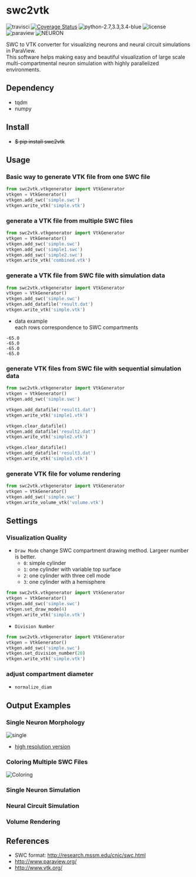 # swc2vtk
![travisci](https://travis-ci.org/DaisukeMiyamoto/swc2vtk.svg?branch=master)
[![Coverage Status](https://coveralls.io/repos/github/DaisukeMiyamoto/swc2vtk/badge.svg?branch=master)](https://coveralls.io/github/DaisukeMiyamoto/swc2vtk?branch=master)
![python-2.7,3.3,3.4-blue](https://img.shields.io/badge/python-2.7,3.3,3.4-blue.svg)
![license](https://img.shields.io/badge/license-apache-blue.svg)
![paraview](https://img.shields.io/badge/Paraview-5.2-green.svg)
![NEURON](https://img.shields.io/badge/NEURON-7.4-green.svg)

SWC to VTK converter for visualizing neurons and neural circuit simulations in ParaView.  
This software helps making easy and beautiful visualization of large scale multi-compartmental neuron simulation with highly parallelized environments.

## Dependency
- tqdm
- numpy

## Install
- ~~$ pip install swc2vtk~~


## Usage

### Basic way to generate VTK file from one SWC file
```python
from swc2vtk.vtkgenerator import VtkGenerator
vtkgen = VtkGenerator()
vtkgen.add_swc('simple.swc')
vtkgen.write_vtk('simple.vtk')
```

### generate a VTK file from multiple SWC files
```python
from swc2vtk.vtkgenerator import VtkGenerator
vtkgen = VtkGenerator()
vtkgen.add_swc('simple.swc')
vtkgen.add_swc('simple1.swc')
vtkgen.add_swc('simple2.swc')
vtkgen.write_vtk('combined.vtk')
```

### generate a VTK file from SWC file with simulation data
```python
from swc2vtk.vtkgenerator import VtkGenerator
vtkgen = VtkGenerator()
vtkgen.add_swc('simple.swc')
vtkgen.add_datafile('result.dat')
vtkgen.write_vtk('simple.vtk')
```

- data example  
each rows correspondence to SWC compartments
```
-65.0
-65.0
-65.0
-65.0
```

### generate VTK files from SWC file with sequential simulation data
```python
from swc2vtk.vtkgenerator import VtkGenerator
vtkgen = VtkGenerator()
vtkgen.add_swc('simple.swc')

vtkgen.add_datafile('result1.dat')
vtkgen.write_vtk('simple1.vtk')

vtkgen.clear_datafile()
vtkgen.add_datafile('result2.dat')
vtkgen.write_vtk('simple2.vtk')

vtkgen.clear_datafile()
vtkgen.add_datafile('result3.dat')
vtkgen.write_vtk('simple3.vtk')
```

### generate VTK file for volume rendering
```python
from swc2vtk.vtkgenerator import VtkGenerator
vtkgen = VtkGenerator()
vtkgen.add_swc('simple.swc')
vtkgen.write_volume_vtk('volume.vtk')
```

## Settings
### Visualization Quality
- `Draw Mode`
change SWC compartment drawing method. Largeer number is better.
  - `0`: simple cylinder
  - `1`: one cylinder with variable top surface
  - `2`: one cylinder with three cell mode
  - `3`: one cylinder with a hemisphere

```python
from swc2vtk.vtkgenerator import VtkGenerator
vtkgen = VtkGenerator()
vtkgen.add_swc('simple.swc')
vtkgen.set_draw_mode(4)
vtkgen.write_vtk('simple.vtk')
```

- `Division Number`
```python
from swc2vtk.vtkgenerator import VtkGenerator
vtkgen = VtkGenerator()
vtkgen.add_swc('simple.swc')
vtkgen.set_division_number(20)
vtkgen.write_vtk('simple.vtk')
```

### adjust compartment diameter
- `normalize_diam`


## Output Examples
### Single Neuron Morphology
![single](https://github.com/DaisukeMiyamoto/swc2vtk/releases/download/v0.01/singleneuron_small.png)

- [high resolution version](https://github.com/DaisukeMiyamoto/swc2vtk/releases/download/v0.01/singleneuron.png)

### Coloring Multiple SWC Files
![Coloring](https://github.com/DaisukeMiyamoto/swc2vtk/releases/download/v0.01/standardbrain_small20170110.png)

### Single Neuron Simulation

### Neural Circuit Simulation

### Volume Rendering


## References
- SWC format: http://research.mssm.edu/cnic/swc.html
- http://www.paraview.org/
- http://www.vtk.org/
